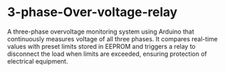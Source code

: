# 3-phase-Over-voltage-relay
A three-phase overvoltage monitoring system using Arduino that continuously measures voltage of all three phases. It compares real-time values with preset limits stored in EEPROM and triggers a relay to disconnect the load when limits are exceeded, ensuring protection of electrical equipment.
